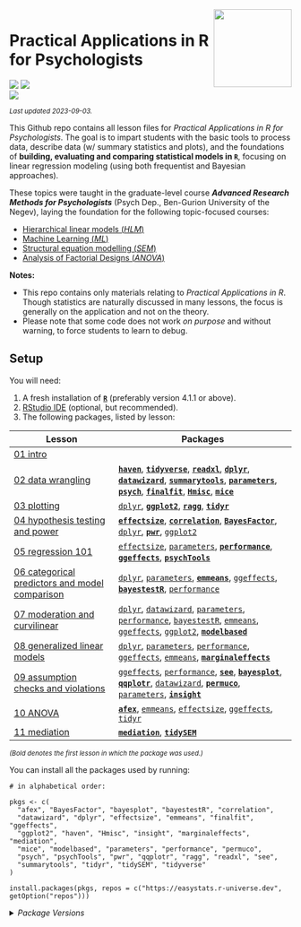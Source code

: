 
<img src='logo/Hex.png' align="right" height="139" />

# Practical Applications in R for Psychologists

[![](https://img.shields.io/badge/Open%20Educational%20Resources-Compatable-brightgreen)](https://creativecommons.org/about/program-areas/education-oer/)
[![](https://img.shields.io/badge/CC-BY--NC%204.0-lightgray)](http://creativecommons.org/licenses/by-nc/4.0/)  
[![](https://img.shields.io/badge/Language-R-blue)](http://cran.r-project.org/)

<sub>*Last updated 2023-09-03.*</sub>

This Github repo contains all lesson files for *Practical Applications
in R for Psychologists*. The goal is to impart students with the basic
tools to process data, describe data (w/ summary statistics and plots),
and the foundations of **building, evaluating and comparing statistical
models in `R`**, focusing on linear regression modeling (using both
frequentist and Bayesian approaches).

These topics were taught in the graduate-level course ***Advanced
Research Methods for Psychologists*** (Psych Dep., Ben-Gurion University
of the Negev), laying the foundation for the following topic-focused
courses:

- [Hierarchical linear models
  (*HLM*)](https://github.com/mattansb/Hierarchical-Linear-Models-foR-Psychologists)
- [Machine Learning
  (*ML*)](https://github.com/mattansb/Machine-Learning-foR-Psychologists)
- [Structural equation modelling
  (*SEM*)](https://github.com/mattansb/Structural-Equation-Modeling-foR-Psychologists)
- [Analysis of Factorial Designs
  (*ANOVA*)](https://github.com/mattansb/Analysis-of-Factorial-Designs-foR-Psychologists)

**Notes:**

- This repo contains only materials relating to *Practical Applications
  in R*. Though statistics are naturally discussed in many lessons, the
  focus is generally on the application and not on the theory.  
- Please note that some code does not work *on purpose* and without
  warning, to force students to learn to debug.

## Setup

You will need:

1.  A fresh installation of [**`R`**](https://cran.r-project.org/)
    (preferably version 4.1.1 or above).
2.  [RStudio IDE](https://www.rstudio.com/products/rstudio/download/)
    (optional, but recommended).
3.  The following packages, listed by lesson:

| Lesson                                                                                                      | Packages                                                                                                                                                                                                                                                                                                                                                                                                                                                                                                                                                                                                                                                                                          |
|-------------------------------------------------------------------------------------------------------------|---------------------------------------------------------------------------------------------------------------------------------------------------------------------------------------------------------------------------------------------------------------------------------------------------------------------------------------------------------------------------------------------------------------------------------------------------------------------------------------------------------------------------------------------------------------------------------------------------------------------------------------------------------------------------------------------------|
| [01 intro](/01%20intro)                                                                                     |                                                                                                                                                                                                                                                                                                                                                                                                                                                                                                                                                                                                                                                                                                   |
| [02 data wrangling](/02%20data%20wrangling)                                                                 | [**`haven`**](https://CRAN.R-project.org/package=haven), [**`tidyverse`**](https://CRAN.R-project.org/package=tidyverse), [**`readxl`**](https://CRAN.R-project.org/package=readxl), [**`dplyr`**](https://CRAN.R-project.org/package=dplyr), [**`datawizard`**](https://CRAN.R-project.org/package=datawizard), [**`summarytools`**](https://CRAN.R-project.org/package=summarytools), [**`parameters`**](https://CRAN.R-project.org/package=parameters), [**`psych`**](https://CRAN.R-project.org/package=psych), [**`finalfit`**](https://CRAN.R-project.org/package=finalfit), [**`Hmisc`**](https://CRAN.R-project.org/package=Hmisc), [**`mice`**](https://CRAN.R-project.org/package=mice) |
| [03 plotting](/03%20plotting)                                                                               | [`dplyr`](https://CRAN.R-project.org/package=dplyr), [**`ggplot2`**](https://CRAN.R-project.org/package=ggplot2), [**`ragg`**](https://CRAN.R-project.org/package=ragg), [**`tidyr`**](https://CRAN.R-project.org/package=tidyr)                                                                                                                                                                                                                                                                                                                                                                                                                                                                  |
| [04 hypothesis testing and power](/04%20hypothesis%20testing%20and%20power)                                 | [**`effectsize`**](https://CRAN.R-project.org/package=effectsize), [**`correlation`**](https://CRAN.R-project.org/package=correlation), [**`BayesFactor`**](https://CRAN.R-project.org/package=BayesFactor), [`dplyr`](https://CRAN.R-project.org/package=dplyr), [**`pwr`**](https://CRAN.R-project.org/package=pwr), [`ggplot2`](https://CRAN.R-project.org/package=ggplot2)                                                                                                                                                                                                                                                                                                                    |
| [05 regression 101](/05%20regression%20101)                                                                 | [`effectsize`](https://CRAN.R-project.org/package=effectsize), [`parameters`](https://CRAN.R-project.org/package=parameters), [**`performance`**](https://CRAN.R-project.org/package=performance), [**`ggeffects`**](https://CRAN.R-project.org/package=ggeffects), [**`psychTools`**](https://CRAN.R-project.org/package=psychTools)                                                                                                                                                                                                                                                                                                                                                             |
| [06 categorical predictors and model comparison](/06%20categorical%20predictors%20and%20model%20comparison) | [`dplyr`](https://CRAN.R-project.org/package=dplyr), [`parameters`](https://CRAN.R-project.org/package=parameters), [**`emmeans`**](https://CRAN.R-project.org/package=emmeans), [`ggeffects`](https://CRAN.R-project.org/package=ggeffects), [**`bayestestR`**](https://CRAN.R-project.org/package=bayestestR), [`performance`](https://CRAN.R-project.org/package=performance)                                                                                                                                                                                                                                                                                                                  |
| [07 moderation and curvilinear](/07%20moderation%20and%20curvilinear)                                       | [`dplyr`](https://CRAN.R-project.org/package=dplyr), [`datawizard`](https://CRAN.R-project.org/package=datawizard), [`parameters`](https://CRAN.R-project.org/package=parameters), [`performance`](https://CRAN.R-project.org/package=performance), [`bayestestR`](https://CRAN.R-project.org/package=bayestestR), [`emmeans`](https://CRAN.R-project.org/package=emmeans), [`ggeffects`](https://CRAN.R-project.org/package=ggeffects), [`ggplot2`](https://CRAN.R-project.org/package=ggplot2), [**`modelbased`**](https://CRAN.R-project.org/package=modelbased)                                                                                                                               |
| [08 generalized linear models](/08%20generalized%20linear%20models)                                         | [`dplyr`](https://CRAN.R-project.org/package=dplyr), [`parameters`](https://CRAN.R-project.org/package=parameters), [`performance`](https://CRAN.R-project.org/package=performance), [`ggeffects`](https://CRAN.R-project.org/package=ggeffects), [`emmeans`](https://CRAN.R-project.org/package=emmeans), [**`marginaleffects`**](https://CRAN.R-project.org/package=marginaleffects)                                                                                                                                                                                                                                                                                                            |
| [09 assumption checks and violations](/09%20assumption%20checks%20and%20violations)                         | [`ggeffects`](https://CRAN.R-project.org/package=ggeffects), [`performance`](https://CRAN.R-project.org/package=performance), [**`see`**](https://CRAN.R-project.org/package=see), [**`bayesplot`**](https://CRAN.R-project.org/package=bayesplot), [**`qqplotr`**](https://CRAN.R-project.org/package=qqplotr), [`datawizard`](https://CRAN.R-project.org/package=datawizard), [**`permuco`**](https://CRAN.R-project.org/package=permuco), [`parameters`](https://CRAN.R-project.org/package=parameters), [**`insight`**](https://CRAN.R-project.org/package=insight)                                                                                                                           |
| [10 ANOVA](/10%20ANOVA)                                                                                     | [**`afex`**](https://CRAN.R-project.org/package=afex), [`emmeans`](https://CRAN.R-project.org/package=emmeans), [`effectsize`](https://CRAN.R-project.org/package=effectsize), [`ggeffects`](https://CRAN.R-project.org/package=ggeffects), [`tidyr`](https://CRAN.R-project.org/package=tidyr)                                                                                                                                                                                                                                                                                                                                                                                                   |
| [11 mediation](/11%20mediation)                                                                             | [**`mediation`**](https://CRAN.R-project.org/package=mediation), [**`tidySEM`**](https://CRAN.R-project.org/package=tidySEM)                                                                                                                                                                                                                                                                                                                                                                                                                                                                                                                                                                      |

<sub>*(Bold denotes the first lesson in which the package was
used.)*</sub>

You can install all the packages used by running:

    # in alphabetical order:

    pkgs <- c(
      "afex", "BayesFactor", "bayesplot", "bayestestR", "correlation",
      "datawizard", "dplyr", "effectsize", "emmeans", "finalfit", "ggeffects",
      "ggplot2", "haven", "Hmisc", "insight", "marginaleffects", "mediation",
      "mice", "modelbased", "parameters", "performance", "permuco",
      "psych", "psychTools", "pwr", "qqplotr", "ragg", "readxl", "see",
      "summarytools", "tidyr", "tidySEM", "tidyverse"
    )

    install.packages(pkgs, repos = c("https://easystats.r-universe.dev", getOption("repos")))

<details>
<summary>
<i>Package Versions</i>
</summary>

Run on Windows 11 x64 (build 22621), with R version 4.3.1.

The packages used here:

- `afex` 1.3-0 (*CRAN*)
- `BayesFactor` 0.9.12-4.4 (*CRAN*)
- `bayesplot` 1.10.0 (*CRAN*)
- `bayestestR` 0.13.1.2 (*Local version*)
- `correlation` 0.8.4 (*CRAN*)
- `datawizard` 0.8.0.7 (*Local version*)
- `dplyr` 1.1.2 (*CRAN*)
- `effectsize` 0.8.5 (*Local version*)
- `emmeans` 1.8.7 (*CRAN*)
- `finalfit` 1.0.6 (*CRAN*)
- `ggeffects` 1.3.0.5 (*Github: strengejacke/ggeffects*)
- `ggplot2` 3.4.3 (*CRAN*)
- `haven` 2.5.3 (*CRAN*)
- `Hmisc` 5.1-0 (*CRAN*)
- `insight` 0.19.3.3 (*Github: easystats/insight*)
- `marginaleffects` 0.13.0 (*CRAN*)
- `mediation` 4.5.0 (*CRAN*)
- `mice` 3.16.0 (*CRAN*)
- `modelbased` 0.8.6 (*CRAN*)
- `parameters` 0.21.1 (*CRAN*)
- `performance` 0.10.4 (*CRAN*)
- `permuco` 1.1.2 (*CRAN*)
- `psych` 2.3.6 (*CRAN*)
- `psychTools` 2.3.6 (*CRAN*)
- `pwr` 1.3-0 (*CRAN*)
- `qqplotr` 0.0.6 (*CRAN*)
- `ragg` 1.2.5 (*CRAN*)
- `readxl` 1.4.3 (*CRAN*)
- `see` 0.8.0.2 (*Local version*)
- `summarytools` 1.0.1 (*CRAN*)
- `tidyr` 1.3.0 (*CRAN*)
- `tidySEM` 0.2.4 (*CRAN*)
- `tidyverse` 2.0.0 (*CRAN*)

</details>
